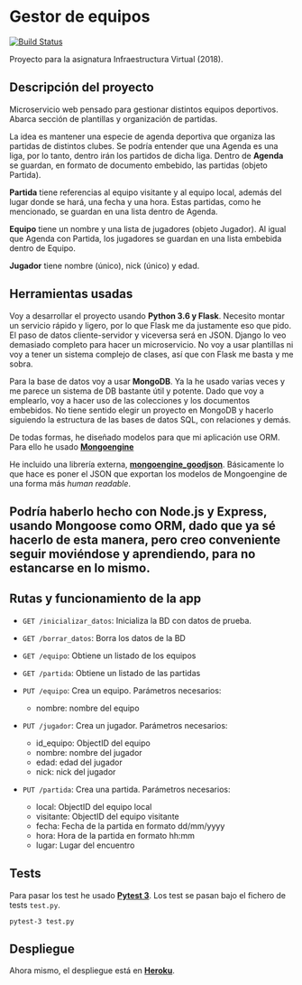 # Gestor de equipos
[![Build Status](https://travis-ci.org/alexhzr/GestorEquipos.svg?branch=master)](https://travis-ci.org/alexhzr/GestorEquipos)

Proyecto para la asignatura Infraestructura Virtual (2018).

## Descripción del proyecto
Microservicio web pensado para gestionar distintos equipos deportivos. Abarca sección de plantillas y organización de partidas.

La idea es mantener una especie de agenda deportiva que organiza las partidas de distintos clubes. Se podría entender que una Agenda es una liga, por lo tanto, dentro irán los partidos de dicha liga. Dentro de **Agenda** se guardan, en formato de documento embebido, las partidas (objeto Partida).

**Partida** tiene referencias al equipo visitante y al equipo local, además del lugar donde se hará, una fecha y una hora. Estas partidas, como he mencionado, se guardan en una lista dentro de Agenda.

**Equipo** tiene un nombre y una lista de jugadores (objeto Jugador). Al igual que Agenda con Partida, los jugadores se guardan en una lista embebida dentro de Equipo.

**Jugador** tiene nombre (único), nick (único) y edad.

## Herramientas usadas
Voy a desarrollar el proyecto usando **Python 3.6 y Flask**. Necesito montar un servicio rápido y ligero, por lo que Flask me da justamente eso que pido. El paso de datos cliente-servidor y viceversa será en JSON. Django lo veo demasiado completo para hacer un microservicio. No voy a usar plantillas ni voy a tener un sistema complejo de clases, así que con Flask me basta y me sobra.

Para la base de datos voy a usar **MongoDB**. Ya la he usado varias veces y me parece un sistema de DB bastante útil y potente. Dado que voy a emplearlo, voy a hacer uso de las colecciones y los documentos embebidos. No tiene sentido elegir un proyecto en MongoDB y hacerlo siguiendo la estructura de las bases de datos SQL, con relaciones y demás.

De todas formas, he diseñado modelos para que mi aplicación use ORM. Para ello he usado **[Mongoengine](http://mongoengine.org/)**

He incluido una librería externa, **[mongoengine_goodjson](https://github.com/hiroaki-yamamoto/mongoengine-goodjson)**. Básicamente lo que hace es poner el JSON que exportan los modelos de Mongoengine de una forma más _human readable_.


Podría haberlo hecho con Node.js y Express, usando Mongoose como ORM, dado que ya sé hacerlo de esta manera, pero creo conveniente seguir moviéndose y aprendiendo, para no estancarse en lo mismo.
---

## Rutas y funcionamiento de la app

- `GET /inicializar_datos`: Inicializa la BD con datos de prueba.
- `GET /borrar_datos`: Borra los datos de la BD
- `GET /equipo`: Obtiene un listado de los equipos
- `GET /partida`: Obtiene un listado de las partidas
- `PUT /equipo`: Crea un equipo. Parámetros necesarios:
  - nombre: nombre del equipo

- `PUT /jugador`: Crea un jugador. Parámetros necesarios:
  - id_equipo: ObjectID del equipo
  - nombre: nombre del jugador
  - edad: edad del jugador
  - nick: nick del jugador

- `PUT /partida`: Crea una partida. Parámetros necesarios:
  - local: ObjectID del equipo local
  - visitante: ObjectID del equipo visitante
  - fecha: Fecha de la partida en formato dd/mm/yyyy
  - hora: Hora de la partida en formato hh:mm
  - lugar: Lugar del encuentro

## Tests
Para pasar los test he usado **[Pytest 3](https://docs.pytest.org/en/latest/)**. Los test se pasan bajo el fichero de tests `test.py`.

`pytest-3 test.py`


## Despliegue
Ahora mismo, el despliegue está en **[Heroku](https://gestor-equipos.herokuapp.com)**.
